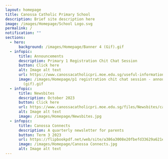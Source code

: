 ```yaml
---
layout: homepage
title: Canossa Catholic Primary School
description: Brief site description here
image: /images/Homepage/School Logo.svg
permalink: /
notification: ""
sections:
  - hero:
      background: /images/Homepage/Banner 4 (Gif).gif
  - infopic:
      title: Announcements
      description: Primary 1 Registration Chit Chat Session
      button: Click here
      alt: Image alt text
      url: https://www.canossacatholicpri.moe.edu.sg/useful-information/p1-registration/
      image: /images/Homepage/p1 registration chit chat session - announcement page
        (gif).gif
  - infopic:
      title: Newsbites
      description: October 2023
      button: Click here
      url: https://www.canossacatholicpri.moe.edu.sg/files/Newsbites/canossa%20newsbites%20october%202023.pdf
      alt: Image alt text
      image: /images/Homepage/Newsbites.jpg
  - infopic:
      title: Canossa Connects
      description: A quarterly newsletter for parents
      button: Term 3 2023
      url: https://flipbookpdf.net/web/site/a386a3008e20fbefd33629a621eed5cfc1e7e80f202310.pdf.html
      image: /images/Homepage/Canossa Connects.jpg
      alt: Image alt text
---
```

